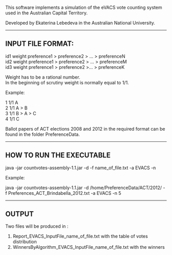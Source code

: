 This software implements a simulation of the eVACS vote counting system used in the Australian Capital Territory.


Developed by Ekaterina Lebedeva in the Australian National University.

-----------------------------------------------------------------
INPUT FILE FORMAT:
-----------------------------------------------------------------

id1 weight preference1 > preference2 > ... > preferenceN  
id2 weight preference1 > preference2 > ... > preferenceM  
id3 weight preference1 > preference2 >... > preferenceK  

Weight has to be a rational number.  
In the beginning of scrutiny weight is normally equal to 1/1.

Example:

1 1/1 A  
2 1/1 A > B  
3 1/1 B > A > C  
4 1/1 C  

Ballot papers of ACT elections 2008 and 2012 in the required format can be found in the folder PreferenceData. 


-----------------------------------------------------------------
HOW TO RUN THE EXECUTABLE
-----------------------------------------------------------------

java -jar countvotes-assembly-1.1.jar -d <directory where the input file is located> -f name_of_file.txt -a EVACS -n <number of vacant seats>

Example:


java -jar countvotes-assembly-1.1.jar -d /home/PreferenceData/ACT/2012/ -f Preferences_ACT_Brindabella_2012.txt -a EVACS -n 5


-----------------------------------------------------------------
OUTPUT
-----------------------------------------------------------------

Two files will be produced in <directory where the input file is located>:  
1) Report_EVACS_InputFile_name_of_file.txt  with the table of votes distribution  
2) WinnersByAlgorithm_EVACS_InputFile_name_of_file.txt  with the winners  


